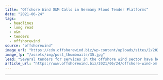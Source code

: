 ```yaml
---
title: "Offshore Wind O&M Calls in Germany Flood Tender Platforms"
date: "2021-06-24"
tags: 
  - headlines
  - long read
  - o&m
  - tenders
  - offshorewind
source: "offshorewind"
image_url: "https://cdn.offshorewind.biz/wp-content/uploads/sites/2/2020/04/06104437/EnBW-Baltic-1.jpg"
image_fp: "/assets/img/post_thumbnails/35.jpg"
lead: "Several tenders for services in the offshore wind sector have been published over the"
article_url: "https://www.offshorewind.biz/2021/06/24/offshore-wind-om-calls-in-germany-flood-tender-platforms/"
---
```


---
